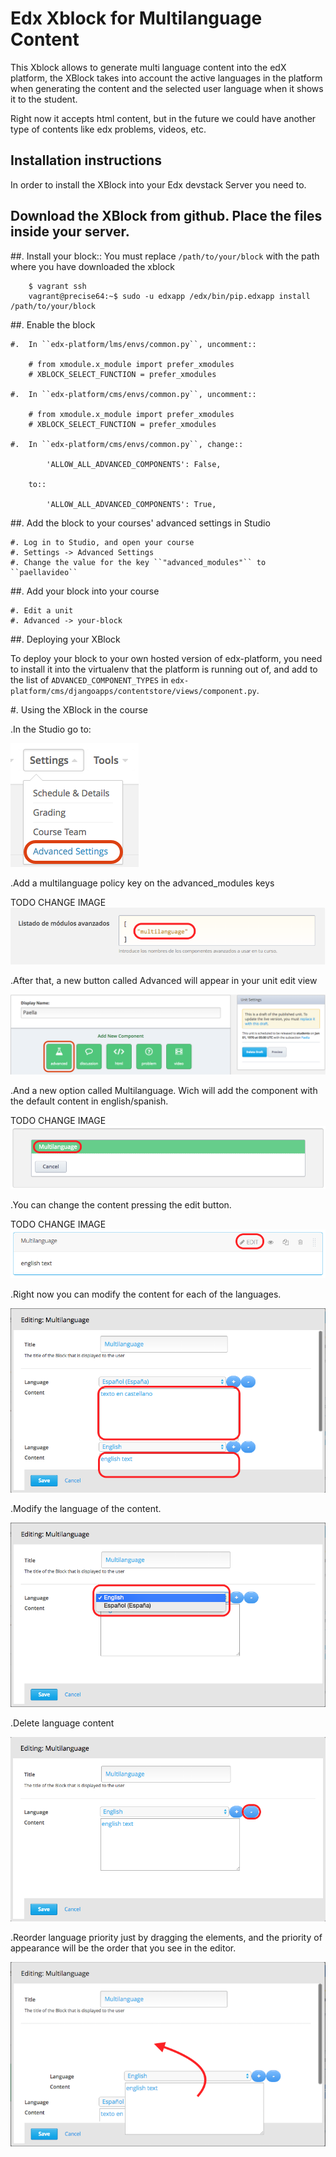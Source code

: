 # Edx Xblock for Multilanguage Content #
This Xblock allows to generate multi language content into the edX platform, the XBlock takes into account the active languages in the platform when generating the content and the selected user language when it shows it to the student.

Right now it accepts html content, but in the future we could have another type of contents like edx problems, videos, etc.

## Installation instructions ##
In order to install the XBlock into your Edx devstack Server you need to.

## Download the XBlock from github. Place the files inside your server.

##.   Install your block::
You must replace `/path/to/your/block` with the path where you have downloaded the xblock

        $ vagrant ssh
        vagrant@precise64:~$ sudo -u edxapp /edx/bin/pip.edxapp install /path/to/your/block

##.  Enable the block

    #.  In ``edx-platform/lms/envs/common.py``, uncomment::

        # from xmodule.x_module import prefer_xmodules
        # XBLOCK_SELECT_FUNCTION = prefer_xmodules

    #.  In ``edx-platform/cms/envs/common.py``, uncomment::

        # from xmodule.x_module import prefer_xmodules
        # XBLOCK_SELECT_FUNCTION = prefer_xmodules

    #.  In ``edx-platform/cms/envs/common.py``, change::

            'ALLOW_ALL_ADVANCED_COMPONENTS': False,

        to::

            'ALLOW_ALL_ADVANCED_COMPONENTS': True,

##.  Add the block to your courses' advanced settings in Studio

    #. Log in to Studio, and open your course
    #. Settings -> Advanced Settings
    #. Change the value for the key ``"advanced_modules"`` to ``paellavideo``


##.  Add your block into your course

    #. Edit a unit
    #. Advanced -> your-block

##. Deploying your XBlock

To deploy your block to your own hosted version of edx-platform, you need to install it
into the virtualenv that the platform is running out of, and add to the list of ``ADVANCED_COMPONENT_TYPES``
in ``edx-platform/cms/djangoapps/contentstore/views/component.py``.

#. Using the XBlock in the course

.In the Studio go to:

![Settings->Advanced Settings](https://raw.githubusercontent.com/polimediaupv/multilanguagexblock/master/doc/img/1.png)

.Add a multilanguage policy key on the advanced_modules keys

TODO CHANGE IMAGE
![Policy key added](https://raw.githubusercontent.com/polimediaupv/multilanguagexblock/master/doc/img/2.png)

.After that, a new button called Advanced will appear in your unit edit view

![Advanced](https://raw.githubusercontent.com/polimediaupv/multilanguagexblock/master/doc/img/3.png)

.And a new option called Multilanguage. Wich will add the component with the default content in english/spanish.

TODO CHANGE IMAGE
![Adding multilanguage](https://raw.githubusercontent.com/polimediaupv/multilanguagexblock/master/doc/img/4.png)

.You can change the content pressing the edit button.

TODO CHANGE IMAGE
![Editing content](https://raw.githubusercontent.com/polimediaupv/multilanguagexblock/master/doc/img/5.png)

.Right now you can modify the content for each of the languages.

![MultilanguageXblock](https://raw.githubusercontent.com/polimediaupv/multilanguagexblock/master/doc/img/6.png)

.Modify the language of the content.

![Select language](https://raw.githubusercontent.com/polimediaupv/multilanguagexblock/master/doc/img/7.png)

.Delete language content

![Delete language content](https://raw.githubusercontent.com/polimediaupv/multilanguagexblock/master/doc/img/8.png)

.Reorder language priority just by dragging the elements, and the priority of appearance will be the order that you see in the editor.   

![Reordering contents](https://raw.githubusercontent.com/polimediaupv/multilanguagexblock/master/doc/img/9.png)